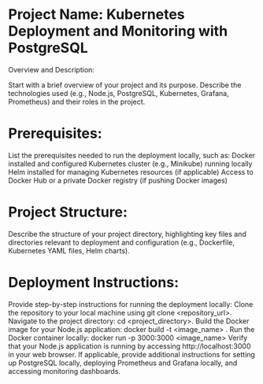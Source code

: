 # Project Name: Kubernetes Deployment and Monitoring with PostgreSQL #

Overview and Description:

Start with a brief overview of your project and its purpose.
Describe the technologies used (e.g., Node.js, PostgreSQL, Kubernetes, Grafana, Prometheus) and their roles in the project.

# Prerequisites:

List the prerequisites needed to run the deployment locally, such as:
Docker installed and configured
Kubernetes cluster (e.g., Minikube) running locally
Helm installed for managing Kubernetes resources (if applicable)
Access to Docker Hub or a private Docker registry (if pushing Docker images)

# Project Structure:
Describe the structure of your project directory, highlighting key files and directories relevant to deployment and configuration (e.g., Dockerfile, Kubernetes YAML files, Helm charts).

# Deployment Instructions:
Provide step-by-step instructions for running the deployment locally:
Clone the repository to your local machine using git clone <repository_url>.
Navigate to the project directory: cd <project_directory>.
Build the Docker image for your Node.js application:
docker build -t <image_name> .
Run the Docker container locally:
docker run -p 3000:3000 <image_name>
Verify that your Node.js application is running by accessing http://localhost:3000 in your web browser.
If applicable, provide additional instructions for setting up PostgreSQL locally, deploying Prometheus and Grafana locally, and accessing monitoring dashboards.
